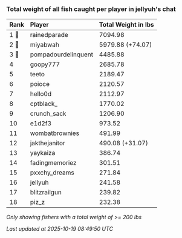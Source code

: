 ### Total weight of all fish caught per player in jellyuh's chat

| Rank  | Player              | Total Weight in lbs |
|:------|:--------------------|:--------------------|
| 1 🥇  | rainedparade        | 7094.98             |
| 2 🥈  | miyabwah            | 5979.88 (+74.07)    |
| 3 🥉  | pompadourdelinquent | 4485.88             |
| 4     | goopy777            | 2685.78             |
| 5     | teeto               | 2189.47             |
| 6     | poioce              | 2120.57             |
| 7     | hello0d             | 2112.97             |
| 8     | cptblack_           | 1770.02             |
| 9     | crunch_sack         | 1206.90             |
| 10    | e1d2f3              | 973.52              |
| 11    | wombatbrownies      | 491.99              |
| 12    | jakthejanitor       | 490.08 (+31.07)     |
| 13    | yaykaiza            | 386.74              |
| 14    | fadingmemoriez      | 301.51              |
| 15    | pxxchy_dreams       | 271.84              |
| 16    | jellyuh             | 241.58              |
| 17    | blitzrailgun        | 239.82              |
| 18    | piz_z               | 232.38              |

_Only showing fishers with a total weight of >= 200 lbs_

_Last updated at 2025-10-19 08:49:50 UTC_